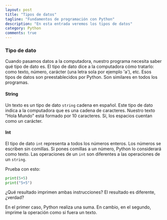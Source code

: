 ```yaml
---
layout: post
title: "Tipos de datos"
tagline: "Fundamentos de programación con Python"
description: "En esta entrada veremos los tipos de datos"
category: Python
comments: true
---
```



### Tipo de dato  

Cuando pasamos datos a la computadora, nuestro programa necesita saber qué tipo de dato es. El tipo de dato dice a la computadora cómo tratarlo: como texto, número, carácter (una letra sola por ejemplo 'a'), etc. Esos tipos de datos son preestablecidos por Python. Son similares en todos los programas.  

#### String  

Un texto es un tipo de dato `string` cadena en español. Este tipo de dato indica a la computadora que es una cadena de caracteres. Nuestro texto "Hola Mundo" está formado por 10 caracteres. Sí, los espacios cuentan como un carácter.  

#### Int  

El tipo de dato `int` representa a todos los números enteros. Los números se escriben sin comillas. Si pones comillas a un número, Python lo considerará como texto. Las operaciones de un `int` son diferentes a las operaciones de un `string`.  

Prueba con esto:  

```python
print(5+5)
print("5+5")
```

¿Qué resultado imprimen ambas instrucciones? El resultado es diferente, ¿verdad?  

En el primer caso, Python realiza una suma. En cambio, en el segundo, imprime la operación como si fuera un texto.
